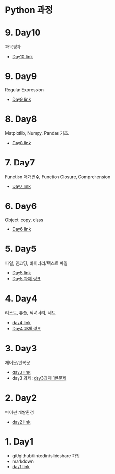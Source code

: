 # Python 과정

# 9. Day10

과목평가
 - [Day10 link](/Lectures/day10/)

# 9. Day9

Regular Expression

 - [Day9 link](/Lectures/day9/)


# 8. Day8

Matplotlib, Numpy, Pandas 기초.
 - [Day8 link](/Lectures/day8/)


# 7. Day7

Function 매개변수, Function Closure, Comprehension
 - [Day7 link](/Lectures/day7/)
 

# 6. Day6

Object, copy, class
 - [Day6 link](/Lectures/day6/)



# 5. Day5

파일, 인코딩, 바이너리/텍스트 파일

 - [Day5 link](/Lectures/day5/)
 - [Day5 과제 링크](/Lectures/day5/README.md#day5-과제)



# 4. Day4 

리스트, 튜플, 딕셔너리, 세트

 - [day4 link](/Lectures/day4/)
 - [Day4 과제 링크](/Lectures/day4/README.md#day4%EA%B3%BC%EC%A0%9C)
 
# 3. Day3
 
 제어문/반복문
 
 - [day3 link](/Lectures/day3/)
 - day3 과제: [day3과제 1번문제](/Lectures/day3/day3과제_1번문제.ipynb)


# 2. Day2

파이썬 개발환경

 - [day2 link](/Lectures/day2/)

# 1. Day1

- git/github/linkedin/slideshare 가입
- markdown
 - [day1 link](/Lectures/day1/)
